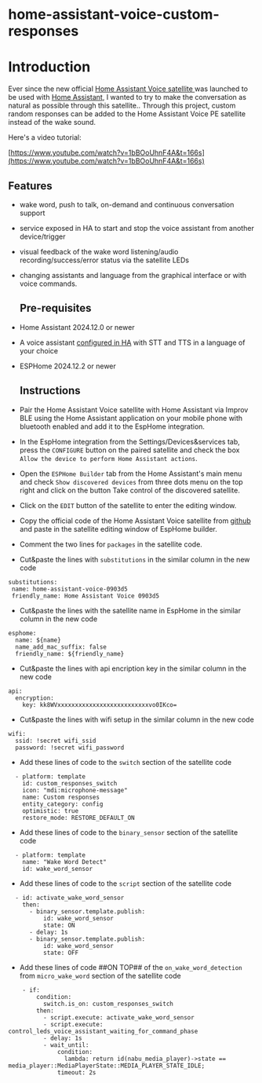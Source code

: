 # home-assistant-voice-custom-responses
# Introduction

Ever since the new official [Home Assistant Voice satellite ](https://www.home-assistant.io/voice-pe/) was launched to be used with [Home Assistant](https://www.home-assistant.io/), I wanted to try to make the conversation as natural as possible through this satellite..
Through this project, custom random responses can be added to the Home Assistant Voice PE satellite instead of the wake sound.

 Here's a video tutorial:

[https://www.youtube.com/watch?v=1bBOoUhnF4A&t=166s](https://www.youtube.com/watch?v=1bBOoUhnF4A&t=166s)

## Features

- wake word, push to talk, on-demand and continuous conversation support
- service exposed in HA to start and stop the voice assistant from another device/trigger
- visual feedback of the wake word listening/audio recording/success/error status via the satellite LEDs
- changing assistants and language from the graphical interface or with voice commands.

  ## Pre-requisites

- Home Assistant 2024.12.0 or newer
- A voice assistant [configured in HA](https://my.home-assistant.io/redirect/voice_assistants/) with STT and TTS in a language of your choice
- ESPHome  2024.12.2 or newer

  ## Instructions
- Pair the Home Assistant Voice satellite with Home Assistant via Improv BLE using the Home Assistant application on your mobile phone with bluetooth enabled and add it to the EspHome integration.
- In the EspHome integration from the Settings/Devices&services tab, press the `CONFIGURE` button on the paired satellite and check the box `Allow the device to perform Home Assistant actions`.
- Open the `ESPHome Builder` tab from the Home Assistant's main menu and check `Show discovered devices` from three dots menu on the top right and click on the button Take control of the discovered satellite.
- Click on the `EDIT` button of the satellite to enter the editing window.
- Copy the official code of the Home Assistant Voice satellite from [github](https://github.com/esphome/home-assistant-voice-pe/blob/dev/home-assistant-voice.yaml) and paste in the satellite editing window of EspHome builder.
- Comment the two lines for `packages` in the satellite code.
- Cut&paste the lines with `substitutions` in the similar column in the new code
 ```
substitutions:
  name: home-assistant-voice-0903d5
  friendly_name: Home Assistant Voice 0903d5
```
- Cut&paste the lines with the satellite name in EspHome in the similar column in the new code
```
esphome:
  name: ${name}
  name_add_mac_suffix: false
  friendly_name: ${friendly_name} 
```

- Cut&paste the lines with api encription key in the similar column in the new code
```
api:
  encryption:
    key: kk8WVxxxxxxxxxxxxxxxxxxxxxxxxxxvo0IKco=
```
- Cut&paste the lines with wifi setup in the similar column in the new code

```
wifi:
  ssid: !secret wifi_ssid
  password: !secret wifi_password 
```
- Add these lines of code to the `switch` section of the satellite code
```
  - platform: template
    id: custom_responses_switch
    icon: "mdi:microphone-message"
    name: Custom responses
    entity_category: config
    optimistic: true
    restore_mode: RESTORE_DEFAULT_ON
```
- Add these lines of code to the `binary_sensor` section of the satellite code
```
  - platform: template
    name: "Wake Word Detect"
    id: wake_word_sensor
```
- Add these lines of code to the `script` section of the satellite code
```
  - id: activate_wake_word_sensor
    then:
      - binary_sensor.template.publish:
          id: wake_word_sensor
          state: ON
      - delay: 1s
      - binary_sensor.template.publish:
          id: wake_word_sensor
          state: OFF
```
- Add these lines of code ##ON TOP## of the `on_wake_word_detection` from `micro_wake_word` section of the satellite code
```
    - if:
        condition:
          switch.is_on: custom_responses_switch
        then:
          - script.execute: activate_wake_word_sensor
          - script.execute: control_leds_voice_assistant_waiting_for_command_phase
          - delay: 1s
          - wait_until:
              condition:
                lambda: return id(nabu_media_player)->state == media_player::MediaPlayerState::MEDIA_PLAYER_STATE_IDLE;
              timeout: 2s
```
